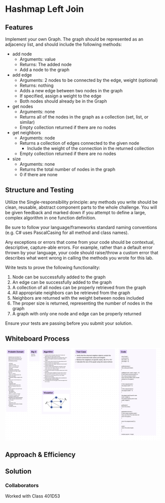 # Hashmap Left Join

## Features

Implement your own Graph. The graph should be represented as an adjacency list, and should include the following methods:

- add node
  - Arguments: value
  - Returns: The added node
  - Add a node to the graph
- add edge
  - Arguments: 2 nodes to be connected by the edge, weight (optional)
  - Returns: nothing
  - Adds a new edge between two nodes in the graph
  - If specified, assign a weight to the edge
  - Both nodes should already be in the Graph
- get nodes
  - Arguments: none
  - Returns all of the nodes in the graph as a collection (set, list, or similar)
  - Empty collection returned if there are no nodes
- get neighbors
  - Arguments: node
  - Returns a collection of edges connected to the given node
    - Include the weight of the connection in the returned collection
  - Empty collection returned if there are no nodes
- size
  - Arguments: none
  - Returns the total number of nodes in the graph
  - 0 if there are none

## Structure and Testing

Utilize the Single-responsibility principle: any methods you write should be clean, reusable, abstract component parts to the whole challenge. You will be given feedback and marked down if you attempt to define a large, complex algorithm in one function definition.

Be sure to follow your language/frameworks standard naming conventions (e.g. C# uses PascalCasing for all method and class names).

Any exceptions or errors that come from your code should be contextual, descriptive, capture-able errors. For example, rather than a default error thrown by your language, your code should raise/throw a custom error that describes what went wrong in calling the methods you wrote for this lab.

Write tests to prove the following functionality:

1. Node can be successfully added to the graph
2. An edge can be successfully added to the graph
3. A collection of all nodes can be properly retrieved from the graph
4. All appropriate neighbors can be retrieved from the graph
5. Neighbors are returned with the weight between nodes included
6. The proper size is returned, representing the number of nodes in the graph
7. A graph with only one node and edge can be properly returned

Ensure your tests are passing before you submit your solution.

## Whiteboard Process

![Whiteboard Process](./Screenshot%202023-07-03%20at%205.58.53%20PM.png)

## Approach & Efficiency

## Solution
<!-- class Graph {
  constructor() {
    this.nodes = [];
    this.edges = {};
  }

  addNode(value) {
    this.nodes.push(value);
  }

  addEdge(node1, node2, weight = 1) {
    if (!this.nodes.includes(node1) || !this.nodes.includes(node2)) {
      throw new Error('Both nodes should already be in the graph.');
    }

    if (!this.edges[node1]) {
      this.edges[node1] = [];
    }
    if (!this.edges[node2]) {
      this.edges[node2] = [];
    }

    this.edges[node1].push({ node: node2, weight });
    this.edges[node2].push({ node: node1, weight });
  }

  getNodes() {
    return this.nodes;
  }

  getNeighbors(node) {
    if (!this.nodes.includes(node)) {
      throw new Error('The node does not exist in the graph.');
    }

    return this.edges[node] || [];
  }

  size() {
    return this.nodes.length;
  }
}

module.exports = Graph; -->
### Collaborators

Worked with Class 401D53
